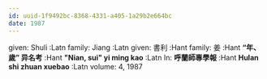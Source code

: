 ```yaml
---
id: uuid-1f9492bc-8368-4331-a405-1a29b2e664bc
date: 1987
---
```


given: Shuli :Latn
family: Jiang :Latn
given: 書利 :Hant
family: 姜 :Hant
**“年、歲” 异名考** :Hant
**"Nian, sui" yi ming kao** :Latn
In: 
**呼蘭師專學報** :Hant
**Hulan shi zhuan xuebao** :Latn
volume: 4, 1987